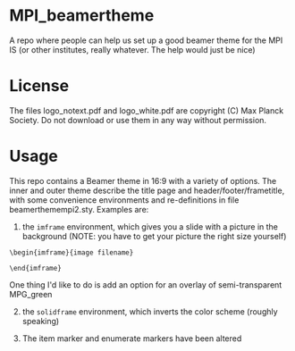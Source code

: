 # MPI_beamertheme
A repo where people can help us set up a good beamer theme for the MPI IS (or other institutes, really whatever. The help would just be nice)

# License

The files logo_notext.pdf and logo_white.pdf are copyright (C) Max Planck Society. Do not download or use them in any way without permission.

# Usage

This repo contains a Beamer theme in 16:9 with a variety of options. The inner and outer theme describe the title page and header/footer/frametitle, with some convenience environments and re-definitions in file beamerthemempi2.sty. Examples are:

1. the `imframe` environment, which gives you a slide with a picture in the background (NOTE: you have to get your picture the right size yourself)
```
\begin{imframe}{image filename}

\end{imframe}

```
One thing I'd like to do is add an option for an overlay of semi-transparent MPG_green

2. the `solidframe` environment, which inverts the color scheme (roughly speaking)

3. The item marker and enumerate markers have been altered